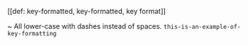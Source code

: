 [[def: key-formatted, key-formatted, key format]]

~ All lower-case with dashes instead of spaces. `this-is-an-example-of-key-formatting`
